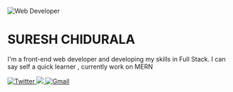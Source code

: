 ![Web Developer](https://pbs.twimg.com/media/DQlOsZyVAAAXfAx.jpg)

# SURESH CHIDURALA

 I'm a front-end web developer and developing my skills in Full Stack. I can say self a quick learner , currently work on MERN

<p>
  <a href='https://twitter.com/SureshChidural3' target="_blank">
   <img alt="Twitter" src="https://img.shields.io/badge/twitter-%231DA1F2.svg?style=for-the-badge&logo=Twitter&logoColor=white"/>
  </a>
 <a href='https://www.linkedin.com/in/suresh-chidurala' target="_blank">
  <img src="https://img.shields.io/badge/linkedin%20-%230077B5.svg?&style=for-the-badge&logo=linkedin&logoColor=white"/>
  </a>
  <a href="mailto:suresh.chidurala17511@gmail.com" target="_blank">
   <img alt="Gmail" src="https://img.shields.io/badge/Gmail-D14836?style=for-the-badge&logo=gmail&logoColor=white" />
  </a>
</p>



